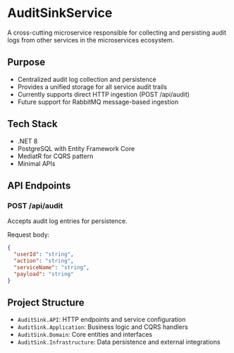 # AuditSinkService

A cross-cutting microservice responsible for collecting and persisting audit logs from other services in the microservices ecosystem.

## Purpose
- Centralized audit log collection and persistence
- Provides a unified storage for all service audit trails
- Currently supports direct HTTP ingestion (POST /api/audit)
- Future support for RabbitMQ message-based ingestion

## Tech Stack
- .NET 8
- PostgreSQL with Entity Framework Core
- MediatR for CQRS pattern
- Minimal APIs

## API Endpoints

### POST /api/audit
Accepts audit log entries for persistence.

Request body:
```json
{
  "userId": "string",
  "action": "string",
  "serviceName": "string",
  "payload": "string"
}
```

## Project Structure
- `AuditSink.API`: HTTP endpoints and service configuration
- `AuditSink.Application`: Business logic and CQRS handlers
- `AuditSink.Domain`: Core entities and interfaces
- `AuditSink.Infrastructure`: Data persistence and external integrations
